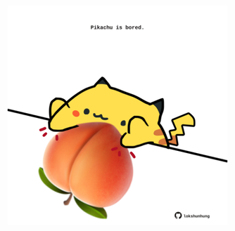 <!-- built at 23/10/2023, 18:01:01 UTC -->
<p align="center">
  <img width="500" height="500" src="./ReadmeImage.svg">
</p>
